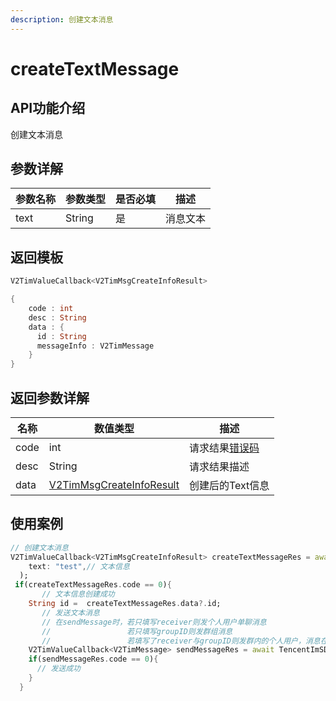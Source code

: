 ```yaml
---
description: 创建文本消息
---
```


# createTextMessage

## API功能介绍

创建文本消息

## 参数详解

| 参数名称 | 参数类型   | 是否必填 | 描述   |
| ---- | ------ | ---- | ---- |
| text | String | 是    | 消息文本 |

## 返回模板

```dart
V2TimValueCallback<V2TimMsgCreateInfoResult>

{
    code : int
    desc : String
    data : {
      id : String
      messageInfo : V2TimMessage
    }
}
```

## 返回参数详解

| 名称   | 数值类型                                                          | 描述                                                             |
| ---- | ------------------------------------------------------------- | -------------------------------------------------------------- |
| code | int                                                           | 请求结果[错误码](https://cloud.tencent.com/document/product/269/1671) |
| desc | String                                                        | 请求结果描述                                                         |
| data | [V2TimMsgCreateInfoResult](../../class/v2timsdklistener-1.md) | 创建后的Text信息                                                     |

## 使用案例  &#x20;

```dart
// 创建文本消息
V2TimValueCallback<V2TimMsgCreateInfoResult> createTextMessageRes = await TencentImSDKPlugin.v2TIMManager.getMessageManager().createTextMessage(
    text: "test",// 文本信息
  );
 if(createTextMessageRes.code == 0){
       // 文本信息创建成功
    String id =  createTextMessageRes.data?.id;
       // 发送文本消息
       // 在sendMessage时，若只填写receiver则发个人用户单聊消息
       //                 若只填写groupID则发群组消息
       //                 若填写了receiver与groupID则发群内的个人用户，消息在群聊中显示，只有指定receiver能看见
    V2TimValueCallback<V2TimMessage> sendMessageRes = await TencentImSDKPlugin.v2TIMManager.getMessageManager().sendMessage(id: id, receiver: "userID", groupID: "groupID");
    if(sendMessageRes.code == 0){
      // 发送成功
    }
  }
```

